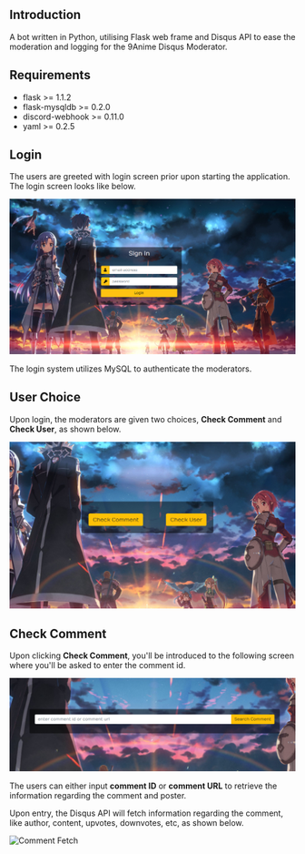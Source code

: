 ## Introduction
A bot written in Python, utilising Flask web frame and Disqus API to ease the moderation and logging for the 9Anime Disqus Moderator.

## Requirements
* flask >= 1.1.2
* flask-mysqldb >= 0.2.0
* discord-webhook >= 0.11.0
* yaml >= 0.2.5

## Login

The users are greeted with login screen prior upon starting the application. The login screen looks like below.

![Login Screen](https://github.com/KennyStryker/9anime-disqus-bot/blob/main/images/loginscreen.png?raw=true)

The login system utilizes MySQL to authenticate the moderators.

## User Choice

Upon login, the moderators are given two choices, **Check Comment** and **Check User**, as shown below.

![Choice Screen](https://github.com/KennyStryker/9anime-disqus-bot/blob/main/images/choice.png?raw=true)

## Check Comment

Upon clicking **Check Comment**, you'll be introduced to the following screen where you'll be asked to enter the comment id.

![Comment Screen](https://github.com/KennyStryker/9anime-disqus-bot/blob/main/images/comment.png?raw=true)

The users can either input **comment ID** or **comment URL** to retrieve the information regarding the comment and poster.

Upon entry, the Disqus API will fetch information regarding the comment, like author, content, upvotes, downvotes, etc, as shown below.

![Comment Fetch](https://github.com/KennyStryker/9anime-disqus-bot/blob/main/images/viewcomment.png?raw=true)
